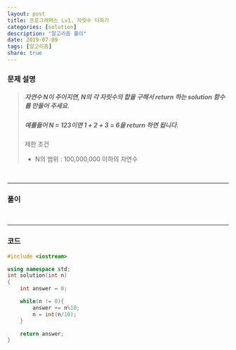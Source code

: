 ```yaml
---
layout: post
title: 프로그래머스 Lv1. 자릿수 더하기
categories: [solution]
description: "알고리즘 풀이"
date: 2019-07-09
tags: [알고리즘]
share: true
---
```


### 문제 설명
> ##### 자연수 N이 주어지면, N의 각 자릿수의 합을 구해서 return 하는 solution 함수를 만들어 주세요.
> ##### 예를들어 N = 123이면 1 + 2 + 3 = 6을 return 하면 됩니다.
> 
> 제한 조건
> * N의 범위 : 100,000,000 이하의 자연수

<br>

- - -

### 풀이

<br>

- - -

### 코드
```cpp
#include <iostream>

using namespace std;
int solution(int n)
{
    int answer = 0;

    while(n != 0){
        answer += n%10;
        n = int(n/10);
    }

    return answer;
}
```
